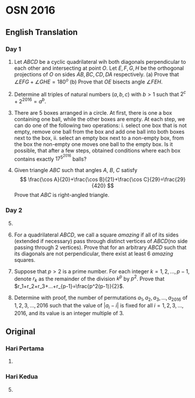 # OSN 2016

## English Translation

### Day 1

1. Let $ABCD$ be a cyclic quadrilateral wih both diagonals perpendicular to each other and intersecting at point $O$. Let $E,F,G,H$ be the orthogonal projections of $O$ on sides $AB,BC,CD,DA$ respectively.
(a) Prove that $\angle EFG + \angle  GHE = 180^o$
(b) Prove that $OE$ bisects angle $\angle FEH$.

2. Determine all triples of natural numbers $(a,b, c)$ with $b> 1$ such that $2^c + 2^{2016} = a^b$.

3. There are $5$ boxes arranged in a circle. At first, there is one a box containing one ball, while the other boxes are empty. At each step, we can do one of the following two operations:
i. select one box that is not empty, remove one ball from the box and add one ball into both boxes next to the box,
ii. select an empty box next to a non-empty box, from the box the non-empty one moves one ball to the empty box.
Is it possible, that after a few steps, obtained conditions where each box contains exactly $17^{5^{2016}}$ balls?

4. Given triangle $ABC$ such that angles $A$, $B$, $C$ satisfy
$$ \frac{\cos A}{20}+\frac{\cos B}{21}+\frac{\cos C}{29}=\frac{29}{420} $$
Prove that $ABC$ is right-angled triangle.

### Day 2

5. 

6. For a quadrilateral $ABCD$, we call a square $amazing$ if all of its sides (extended if necessary) pass through distinct vertices of $ABCD$(no side passing through 2 vertices). Prove that for an arbitrary $ABCD$ such that its diagonals are not perpendicular, there exist at least 6 $amazing$ squares.

7. Suppose that $p> 2$ is a prime number. For each integer $k = 1, 2,..., p-1$, denote $r_k$ as the remainder of the division $k^p$ by $p^2$. Prove that $r_1+r_2+r_3+...+r_{p-1}=\frac{p^2(p-1)}{2}$.

8. Determine with proof, the number of permutations $a_1,a_2,a_3,...,a_{2016}$ of $1,2,3,...,2016$ such that the value of $|a_i-i|$ is fixed for all $i=1,2,3,...,2016$, and its value is an integer multiple of $3$.

## Original

### Hari Pertama

1.

### Hari Kedua

5. 